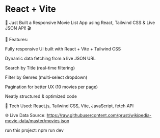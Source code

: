 # React + Vite

🚀 Just Built a Responsive Movie List App using React, Tailwind CSS & Live JSON API! 🎬

🔧 Features:

Fully responsive UI built with React + Vite + Tailwind CSS

Dynamic data fetching from a live JSON URL

Search by Title (real-time filtering)

Filter by Genres (multi-select dropdown)

Pagination for better UX (10 movies per page)

Neatly structured & optimized code

📁 Tech Used:
React.js, Tailwind CSS, Vite, JavaScript, fetch API

🌐 Live Data Source:
https://raw.githubusercontent.com/prust/wikipedia-movie-data/master/movies.json

run this project: npm run dev
